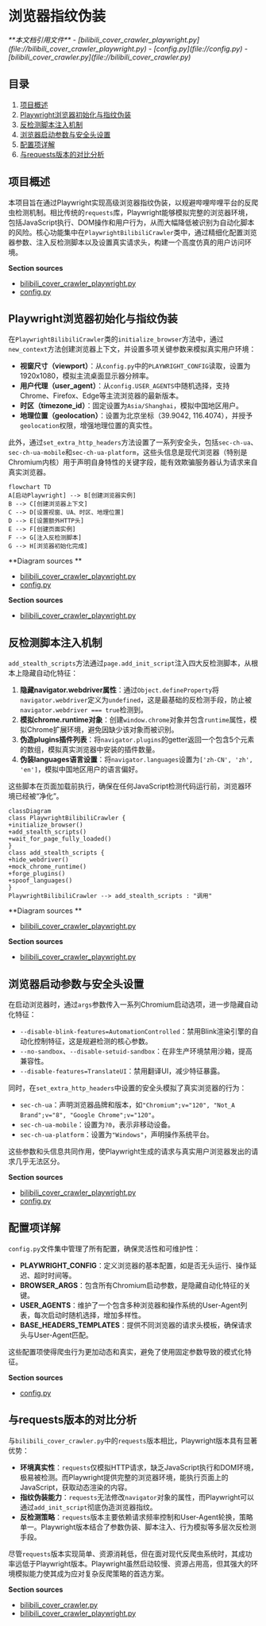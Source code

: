 # 浏览器指纹伪装

<cite>
**本文档引用文件**   
- [bilibili_cover_crawler_playwright.py](file://bilibili_cover_crawler_playwright.py)
- [config.py](file://config.py)
- [bilibili_cover_crawler.py](file://bilibili_cover_crawler.py)
</cite>

## 目录
1. [项目概述](#项目概述)
2. [Playwright浏览器初始化与指纹伪装](#playwright浏览器初始化与指纹伪装)
3. [反检测脚本注入机制](#反检测脚本注入机制)
4. [浏览器启动参数与安全头设置](#浏览器启动参数与安全头设置)
5. [配置项详解](#配置项详解)
6. [与requests版本的对比分析](#与requests版本的对比分析)

## 项目概述

本项目旨在通过Playwright实现高级浏览器指纹伪装，以规避哔哩哔哩平台的反爬虫检测机制。相比传统的`requests`库，Playwright能够模拟完整的浏览器环境，包括JavaScript执行、DOM操作和用户行为，从而大幅降低被识别为自动化脚本的风险。核心功能集中在`PlaywrightBilibiliCrawler`类中，通过精细化配置浏览器参数、注入反检测脚本以及设置真实请求头，构建一个高度仿真的用户访问环境。

**Section sources**
- [bilibili_cover_crawler_playwright.py](file://bilibili_cover_crawler_playwright.py#L1-L50)
- [config.py](file://config.py#L1-L50)

## Playwright浏览器初始化与指纹伪装

在`PlaywrightBilibiliCrawler`类的`initialize_browser`方法中，通过`new_context`方法创建浏览器上下文，并设置多项关键参数来模拟真实用户环境：

- **视窗尺寸（viewport）**：从`config.py`中的`PLAYWRIGHT_CONFIG`读取，设置为1920x1080，模拟主流桌面显示器分辨率。
- **用户代理（user_agent）**：从`config.USER_AGENTS`中随机选择，支持Chrome、Firefox、Edge等主流浏览器的最新版本。
- **时区（timezone_id）**：固定设置为`Asia/Shanghai`，模拟中国地区用户。
- **地理位置（geolocation）**：设置为北京坐标（39.9042, 116.4074），并授予`geolocation`权限，增强地理位置的真实性。

此外，通过`set_extra_http_headers`方法设置了一系列安全头，包括`sec-ch-ua`、`sec-ch-ua-mobile`和`sec-ch-ua-platform`，这些头信息是现代浏览器（特别是Chromium内核）用于声明自身特性的关键字段，能有效欺骗服务器认为请求来自真实浏览器。

```mermaid
flowchart TD
A[启动Playwright] --> B[创建浏览器实例]
B --> C[创建浏览器上下文]
C --> D[设置视窗、UA、时区、地理位置]
D --> E[设置额外HTTP头]
E --> F[创建页面实例]
F --> G[注入反检测脚本]
G --> H[浏览器初始化完成]
```

**Diagram sources **
- [bilibili_cover_crawler_playwright.py](file://bilibili_cover_crawler_playwright.py#L500-L550)
- [config.py](file://config.py#L100-L150)

**Section sources**
- [bilibili_cover_crawler_playwright.py](file://bilibili_cover_crawler_playwright.py#L500-L580)

## 反检测脚本注入机制

`add_stealth_scripts`方法通过`page.add_init_script`注入四大反检测脚本，从根本上隐藏自动化特征：

1. **隐藏navigator.webdriver属性**：通过`Object.defineProperty`将`navigator.webdriver`定义为`undefined`，这是最基础的反检测手段，防止被`navigator.webdriver === true`检测到。
2. **模拟chrome.runtime对象**：创建`window.chrome`对象并包含`runtime`属性，模拟Chrome扩展环境，避免因缺少该对象而被识别。
3. **伪造plugins插件列表**：将`navigator.plugins`的getter返回一个包含5个元素的数组，模拟真实浏览器中安装的插件数量。
4. **伪装languages语言设置**：将`navigator.languages`设置为`['zh-CN', 'zh', 'en']`，模拟中国地区用户的语言偏好。

这些脚本在页面加载前执行，确保在任何JavaScript检测代码运行前，浏览器环境已经被“净化”。

```mermaid
classDiagram
class PlaywrightBilibiliCrawler {
+initialize_browser()
+add_stealth_scripts()
+wait_for_page_fully_loaded()
}
class add_stealth_scripts {
+hide_webdriver()
+mock_chrome_runtime()
+forge_plugins()
+spoof_languages()
}
PlaywrightBilibiliCrawler --> add_stealth_scripts : "调用"
```

**Diagram sources **
- [bilibili_cover_crawler_playwright.py](file://bilibili_cover_crawler_playwright.py#L585-L610)

**Section sources**
- [bilibili_cover_crawler_playwright.py](file://bilibili_cover_crawler_playwright.py#L585-L610)

## 浏览器启动参数与安全头设置

在启动浏览器时，通过`args`参数传入一系列Chromium启动选项，进一步隐藏自动化特征：

- `--disable-blink-features=AutomationControlled`：禁用Blink渲染引擎的自动化控制特征，这是规避检测的核心参数。
- `--no-sandbox`、`--disable-setuid-sandbox`：在非生产环境禁用沙箱，提高兼容性。
- `--disable-features=TranslateUI`：禁用翻译UI，减少特征暴露。

同时，在`set_extra_http_headers`中设置的安全头模拟了真实浏览器的行为：
- `sec-ch-ua`：声明浏览器品牌和版本，如`"Chromium";v="120", "Not_A Brand";v="8", "Google Chrome";v="120"`。
- `sec-ch-ua-mobile`：设置为`?0`，表示非移动设备。
- `sec-ch-ua-platform`：设置为`"Windows"`，声明操作系统平台。

这些参数和头信息共同作用，使Playwright生成的请求与真实用户浏览器发出的请求几乎无法区分。

**Section sources**
- [bilibili_cover_crawler_playwright.py](file://bilibili_cover_crawler_playwright.py#L510-L520)
- [config.py](file://config.py#L150-L180)

## 配置项详解

`config.py`文件集中管理了所有配置，确保灵活性和可维护性：

- **PLAYWRIGHT_CONFIG**：定义浏览器的基本配置，如是否无头运行、操作延迟、超时时间等。
- **BROWSER_ARGS**：包含所有Chromium启动参数，是隐藏自动化特征的关键。
- **USER_AGENTS**：维护了一个包含多种浏览器和操作系统的User-Agent列表，每次启动时随机选择，增加多样性。
- **BASE_HEADERS_TEMPLATES**：提供不同浏览器的请求头模板，确保请求头与User-Agent匹配。

这些配置项使得爬虫行为更加动态和真实，避免了使用固定参数导致的模式化特征。

**Section sources**
- [config.py](file://config.py#L100-L200)

## 与requests版本的对比分析

与`bilibili_cover_crawler.py`中的`requests`版本相比，Playwright版本具有显著优势：

- **环境真实性**：`requests`仅模拟HTTP请求，缺乏JavaScript执行和DOM环境，极易被检测。而Playwright提供完整的浏览器环境，能执行页面上的JavaScript，获取动态渲染的内容。
- **指纹伪装能力**：`requests`无法修改`navigator`对象的属性，而Playwright可以通过`add_init_script`彻底伪造浏览器指纹。
- **反检测策略**：`requests`版本主要依赖请求频率控制和User-Agent轮换，策略单一。Playwright版本结合了参数伪装、脚本注入、行为模拟等多层次反检测手段。

尽管`requests`版本实现简单、资源消耗低，但在面对现代反爬虫系统时，其成功率远低于Playwright版本。Playwright虽然启动较慢、资源占用高，但其强大的环境模拟能力使其成为应对复杂反爬策略的首选方案。

**Section sources**
- [bilibili_cover_crawler.py](file://bilibili_cover_crawler.py#L1-L100)
- [bilibili_cover_crawler_playwright.py](file://bilibili_cover_crawler_playwright.py#L1-L100)